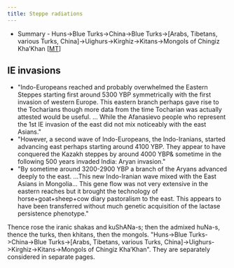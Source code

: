 ```yaml
---
title: Steppe radiations
---
```


- Summary - Huns->Blue Turks->China->Blue Turks->\[Arabs, Tibetans, various Turks, China\]->Uighurs->Kirghiz->Kitans->Mongols of Chingiz Kha’Khan \[[MT](https://manasataramgini.wordpress.com/2010/03/06/the-epic-on-stone/)\]

## IE invasions
- "Indo-Europeans reached and probably overwhelmed the Eastern Steppes starting first around 5300 YBP symmetrically with the first invasion of western Europe. This eastern branch perhaps gave rise to the Tocharians though more data from the time Tocharian was actually attested would be useful. ... While the Afanasievo people who represent the 1st IE invasion of the east did not mix noticeably with the east Asians."
- "However, a second wave of Indo-Europeans, the Indo-Iranians, started advancing east perhaps starting around 4100 YBP. They appear to have conquered the Kazakh steppes by around 4000 YBP& sometime in the following 500 years invaded India: Aryan invasion."
- "By sometime around 3200-2900 YBP a branch of the Aryans advanced deeply to the east. ...This new Indo-Iranian wave mixed with the East Asians in Mongolia... This gene flow was not very extensive in the eastern reaches but it brought the technology of horse+goat+sheep+cow diary pastoralism to the east. This appears to have been transferred without much genetic acquisition of the lactase persistence phenotype."

Thence rose the iranic shakas and kuShANa-s; then the admixed huNa-s, thence the turks, then khitans, then the mongols. "Huns->Blue Turks->China->Blue Turks->[Arabs, Tibetans, various Turks, China]->Uighurs->Kirghiz->Kitans->Mongols of Chingiz Kha’Khan". They are separately considered in separate pages.


